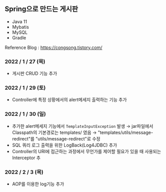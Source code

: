 ## Spring으로 만드는 게시판

- Java 11 
- Mybatis 
- MySQL
- Gradle

Reference Blog : https://congsong.tistory.com/

### 2022 / 1 / 27 (목)
- 게시판 CRUD 기능 추가

### 2022 / 1 / 29 (토)
- Controller에 특정 상황에서의 alert메세지 출력하는 기능 추가

### 2022 / 1 / 30 (일)
- 추가한 alert메세지 기능에서 `TemplateInputException` 발생 → jar파일에서 Classpath의 기본경로는 templates/ 였음 → "templates/utils/message-redirect"를 "utils/message-redirect"로 수정
- SQL 쿼리 로그 출력을 위한 LogBack(Log4JDBC) 추가
- Controller의 URI에 접근하는 과정에서 무언가를 제어할 필요가 있을 때 사용되는 Interceptor 추

### 2022 / 2 / 3 (목)
- AOP를 이용한 log기능 추가